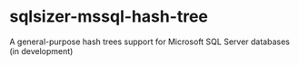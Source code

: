# sqlsizer-mssql-hash-tree
A general-purpose hash trees support for Microsoft SQL Server databases (in development)
